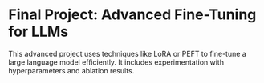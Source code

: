 # Final Project: Advanced Fine-Tuning for LLMs

This advanced project uses techniques like LoRA or PEFT to fine-tune a large language model efficiently. It includes experimentation with hyperparameters and ablation results.
